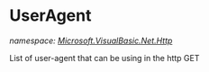 ﻿# UserAgent
_namespace: [Microsoft.VisualBasic.Net.Http](./index.md)_

List of user-agent that can be using in the http GET




